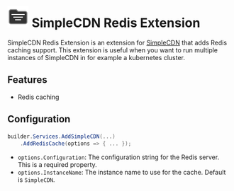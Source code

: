 # ![](https://raw.githubusercontent.com/JonathanBout/SimpleCDN/refs/heads/main/src/core/SystemFiles/logo.svg) SimpleCDN Redis Extension

SimpleCDN Redis Extension is an extension for [SimpleCDN](https://nuget.org/packages/SimpleCDN) that
adds Redis caching support. This extension is useful when you want to run multiple instances of SimpleCDN
in for example a kubernetes cluster.

## Features
- Redis caching

## Configuration
```csharp
builder.Services.AddSimpleCDN(...)
	.AddRedisCache(options => { ... });
```

- `options.Configuration`: The configuration string for the Redis server. This is a required property.
- `options.InstanceName`: The instance name to use for the cache. Default is `SimpleCDN`.